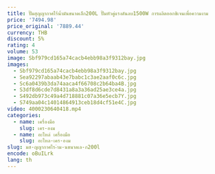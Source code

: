 ```yaml
---
title: ปั๊มสุญญากาศไร้น้ำมันขนาดเล็ก200L ปั๊มหัวคู่แรงดันลบ1500W การผลิตออกซิเจนเพื่อความงาม
price: '7494.98'
price_original: '7889.44'
currency: THB
discount: 5%
rating: 4
volume: 53
image: Sbf979cd165a74cacb4ebb98a3f9312bay.jpg
images:
  - Sbf979cd165a74cacb4ebb98a3f9312bay.jpg
  - Sea92297abaab43e7babc1c3ae2aaf0c6c.jpg
  - Sc6a0439b3da74aaca4f66708c2b64ba4B.jpg
  - S3df8d6cde7d8431a8a3a36ad25ae3ce4a.jpg
  - S492db973c49a4d718881c07a36e5ecb7Y.jpg
  - S749aa04c14014864913ceb18d4cf51e4C.jpg
video: 4000230640418.mp4
categories:
  - name: เครื่องมือ
    slug: เคร-องม
  - name: อะไหล่ เครื่องมือ
    slug: อะไหล-เคร-องม
slug: มส-ญญากาศไร-ำม-นขนาดเล-ก200l
encode: oBuILrk
lang: th
---
```

  